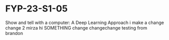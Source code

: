 # FYP-23-S1-05
Show and tell with a computer: A Deep Learning Approach
i make a change
change 2 mirza hi SOMETHING
change
changechange
testing from brandon